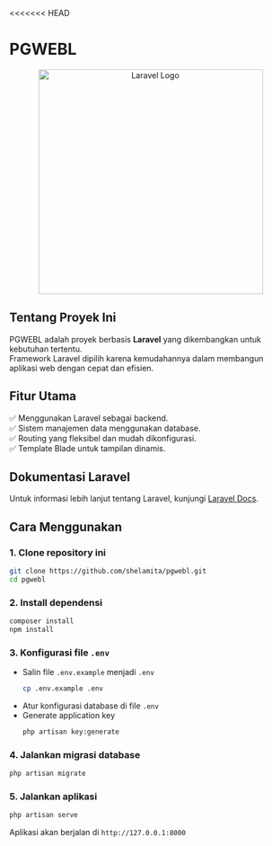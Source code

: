 <<<<<<< HEAD
# **PGWEBL**

<p align="center">
  <a href="https://laravel.com" target="_blank">
    <img src="https://raw.githubusercontent.com/laravel/art/master/logo-lockup/5%20SVG/2%20CMYK/1%20Full%20Color/laravel-logolockup-cmyk-red.svg" width="400" alt="Laravel Logo">
  </a>
</p>

## **Tentang Proyek Ini**
PGWEBL adalah proyek berbasis **Laravel** yang dikembangkan untuk kebutuhan tertentu.  
Framework Laravel dipilih karena kemudahannya dalam membangun aplikasi web dengan cepat dan efisien.

## **Fitur Utama**  
✅ Menggunakan Laravel sebagai backend.  
✅ Sistem manajemen data menggunakan database.  
✅ Routing yang fleksibel dan mudah dikonfigurasi.  
✅ Template Blade untuk tampilan dinamis.  

## **Dokumentasi Laravel**  
Untuk informasi lebih lanjut tentang Laravel, kunjungi [Laravel Docs](https://laravel.com/docs).  

## **Cara Menggunakan**  
### 1. Clone repository ini  
```sh
git clone https://github.com/shelamita/pgwebl.git
cd pgwebl
```

### 2. Install dependensi  
```sh
composer install
npm install
```

### 3. Konfigurasi file `.env`  
- Salin file `.env.example` menjadi `.env`  
  ```sh
  cp .env.example .env
  ```
- Atur konfigurasi database di file `.env`  
- Generate application key  
  ```sh
  php artisan key:generate
  ```

### 4. Jalankan migrasi database  
```sh
php artisan migrate
```

### 5. Jalankan aplikasi  
```sh
php artisan serve
```
Aplikasi akan berjalan di `http://127.0.0.1:8000`
